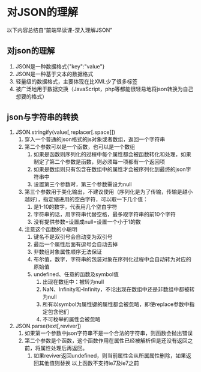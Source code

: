 # 对JSON的理解
以下内容总结自“前端早读课-深入理解JSON”
## 对json的理解
1. JSON是一种数据格式{"key":"value"}
2. JSON是一种基于文本的数据格式
3. 轻量级的数据格式，主要体现在比XML少了很多标签
4. 被广泛地用于数据交换（JavaScript，php等都能很轻易地将json转换为自己想要的格式）
## json与字符串的转换
1. JSON.stringify(value[,replacer[.space]])
    1. 穿入一个普通的json格式的js对象或者数组，返回一个字符串
    2. 第二个参数可以是一个函数，也可以是一个数组
        1. 如果是函数则序列化的过程中每个属性都会被函数转化和处理，如果制定了第二个参数是函数，则必须每一项都有一个返回项
        2. 如果是数组则只有包含在数组中的属性才会被序列化到最终的json字符串中
        3. 设置第三个参数时，第三个参数需设为null
    3. 第三个参数用于美化输出，不建议使用（序列化是为了传输，传输是越小越好），指定缩进用的空白字符，可以取一下几个值：
        1. 是1-10的数字，代表用几个空白字符
        2. 字符串的话，用字符串代替空格，最多取字符串的前10个字符
        3. 没有提供参数=设置成null=设置一个小于1的数
    4. 注意这个函数的小聪明
        1. 键名不是双引号会自动变为双引号
        2. 最后一个属性后面有逗号会自动去掉
        3. 非数组对象属性顺序无法保证
        4. 布尔值，数字，字符串的包装对象在序列化过程中会自动转为对应的原始值
        5. undefined、任意的函数及symbol值
            1. 出现在数组中：被转为null
            2. NaN、Infinity和-Infinity，不论出现在数组中还是非数组中都被转为null
            3. 所有以symbol为属性键的属性都会被忽略，即使replace参数中指定包含他们
            4. 不可枚举的属性会被忽略
2. JSON.parse(text[,reviver])
    1. 如果第一个参数中json字符串不是一个合法的字符串，则函数会抛出错误
    2. 第二个参数是个函数，这个函数作用在属性已经被解析但是还没有返回之前，将属性处理后再返回。
        1. 如果reviver返回undefined，则当前属性会从所属属性删除，如果返回其他值则替换
以上函数不支持ie7及ie7之前
